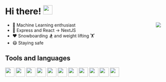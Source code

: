 # Hi there! <img width="30px" src="https://media.giphy.com/media/hvRJCLFzcasrR4ia7z/giphy.gif">

<img align="right" src="https://github-readme-stats.vercel.app/api?username=ManiacMaxo&count_private=true&show_icons=true&hide_title=true&hide=stars" />

-   👀 Machine Learning enthusiast
-   🔨 Express and React -> NextJS
-   ❤️ Snowboarding 🏂 and weight lifting 🏋️
-   😷 Staying safe

## Tools and languages

<p>
<a href="https://www.typescriptlang.org/" target="_blank"><img width="30px" src="https://storage.gorchilov.net/images/gh/typescript.svg" /></a>
<a href="https://nodejs.org/" target="_blank"><img width="30px" src="https://storage.gorchilov.net/images/gh/nodejs.svg" /></a>
<a href="https://www.python.org/" target="_blank"><img width="30px" src="https://storage.gorchilov.net/images/gh/python.svg" /></a>
<a href="https://www.nginx.com/" target="_blank"><img width="30px" src="https://storage.gorchilov.net/images/gh/nginx.svg" /></a>
<a href="https://www.docker.com/" target="_blank"><img width="30px" src="https://storage.gorchilov.net/images/gh/docker.svg" /></a>
<a href="https://www.postgresql.org/" target="_blank"><img width="30px" src="https://storage.gorchilov.net/images/gh/postgres.svg" /></a>
<a href="https://reactjs.org/" target="_blank"><img width="30px" src="https://storage.gorchilov.net/images/gh/react.svg" /></a>
<a href="https://nextjs.org/" target="_blank"><img width="30px" src="https://storage.gorchilov.net/images/gh/nextjs.svg" /></a>
<a href="https://sass-lang.com/" target="_blank"><img width="30px" src="https://storage.gorchilov.net/images/gh/sass.svg" /></a>
<a href="https://www.tensorflow.org/" target="_blank"><img width="30px" src="https://storage.gorchilov.net/images/gh/tensorflow.svg" /></a>
<a href="https://www.raspberrypi.org/" target="_blank"><img width="30px" src="https://storage.gorchilov.net/images/gh/raspberry.svg" /></a>
</p>
